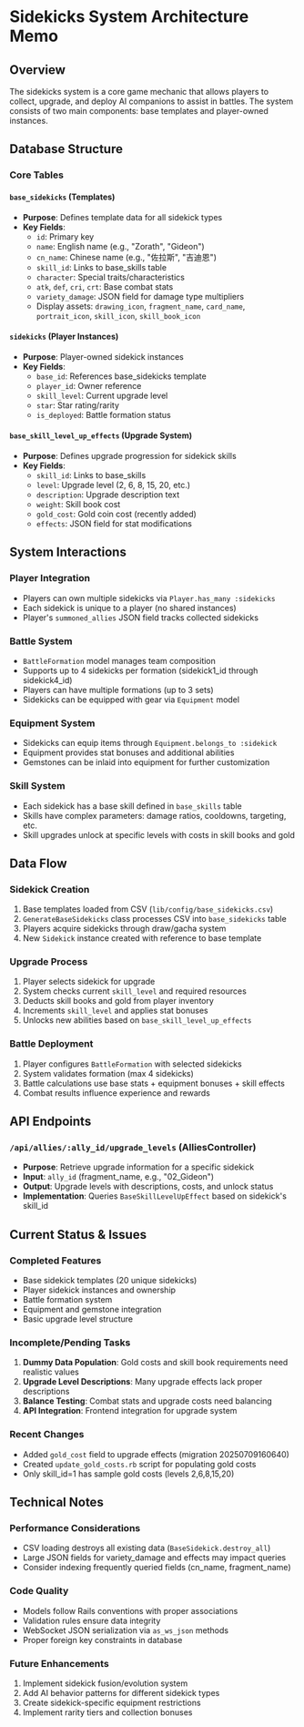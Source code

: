 # Sidekicks System Architecture Memo

## Overview
The sidekicks system is a core game mechanic that allows players to collect, upgrade, and deploy AI companions to assist in battles. The system consists of two main components: base templates and player-owned instances.

## Database Structure

### Core Tables

#### `base_sidekicks` (Templates)
- **Purpose**: Defines template data for all sidekick types
- **Key Fields**:
  - `id`: Primary key
  - `name`: English name (e.g., "Zorath", "Gideon")
  - `cn_name`: Chinese name (e.g., "佐拉斯", "吉迪恩")
  - `skill_id`: Links to base_skills table
  - `character`: Special traits/characteristics
  - `atk`, `def`, `cri`, `crt`: Base combat stats
  - `variety_damage`: JSON field for damage type multipliers
  - Display assets: `drawing_icon`, `fragment_name`, `card_name`, `portrait_icon`, `skill_icon`, `skill_book_icon`

#### `sidekicks` (Player Instances)
- **Purpose**: Player-owned sidekick instances
- **Key Fields**:
  - `base_id`: References base_sidekicks template
  - `player_id`: Owner reference
  - `skill_level`: Current upgrade level
  - `star`: Star rating/rarity
  - `is_deployed`: Battle formation status

#### `base_skill_level_up_effects` (Upgrade System)
- **Purpose**: Defines upgrade progression for sidekick skills
- **Key Fields**:
  - `skill_id`: Links to base_skills
  - `level`: Upgrade level (2, 6, 8, 15, 20, etc.)
  - `description`: Upgrade description text
  - `weight`: Skill book cost
  - `gold_cost`: Gold coin cost (recently added)
  - `effects`: JSON field for stat modifications

## System Interactions

### Player Integration
- Players can own multiple sidekicks via `Player.has_many :sidekicks`
- Each sidekick is unique to a player (no shared instances)
- Player's `summoned_allies` JSON field tracks collected sidekicks

### Battle System
- `BattleFormation` model manages team composition
- Supports up to 4 sidekicks per formation (sidekick1_id through sidekick4_id)
- Players can have multiple formations (up to 3 sets)
- Sidekicks can be equipped with gear via `Equipment` model

### Equipment System
- Sidekicks can equip items through `Equipment.belongs_to :sidekick`
- Equipment provides stat bonuses and additional abilities
- Gemstones can be inlaid into equipment for further customization

### Skill System
- Each sidekick has a base skill defined in `base_skills` table
- Skills have complex parameters: damage ratios, cooldowns, targeting, etc.
- Skill upgrades unlock at specific levels with costs in skill books and gold

## Data Flow

### Sidekick Creation
1. Base templates loaded from CSV (`lib/config/base_sidekicks.csv`)
2. `GenerateBaseSidekicks` class processes CSV into `base_sidekicks` table
3. Players acquire sidekicks through draw/gacha system
4. New `Sidekick` instance created with reference to base template

### Upgrade Process
1. Player selects sidekick for upgrade
2. System checks current `skill_level` and required resources
3. Deducts skill books and gold from player inventory
4. Increments `skill_level` and applies stat bonuses
5. Unlocks new abilities based on `base_skill_level_up_effects`

### Battle Deployment
1. Player configures `BattleFormation` with selected sidekicks
2. System validates formation (max 4 sidekicks)
3. Battle calculations use base stats + equipment bonuses + skill effects
4. Combat results influence experience and rewards

## API Endpoints

### `/api/allies/:ally_id/upgrade_levels` (AlliesController)
- **Purpose**: Retrieve upgrade information for a specific sidekick
- **Input**: `ally_id` (fragment_name, e.g., "02_Gideon")
- **Output**: Upgrade levels with descriptions, costs, and unlock status
- **Implementation**: Queries `BaseSkillLevelUpEffect` based on sidekick's skill_id

## Current Status & Issues

### Completed Features
- Base sidekick templates (20 unique sidekicks)
- Player sidekick instances and ownership
- Battle formation system
- Equipment and gemstone integration
- Basic upgrade level structure

### Incomplete/Pending Tasks
1. **Dummy Data Population**: Gold costs and skill book requirements need realistic values
2. **Upgrade Level Descriptions**: Many upgrade effects lack proper descriptions
3. **Balance Testing**: Combat stats and upgrade costs need balancing
4. **API Integration**: Frontend integration for upgrade system

### Recent Changes
- Added `gold_cost` field to upgrade effects (migration 20250709160640)
- Created `update_gold_costs.rb` script for populating gold costs
- Only skill_id=1 has sample gold costs (levels 2,6,8,15,20)

## Technical Notes

### Performance Considerations
- CSV loading destroys all existing data (`BaseSidekick.destroy_all`)
- Large JSON fields for variety_damage and effects may impact queries
- Consider indexing frequently queried fields (cn_name, fragment_name)

### Code Quality
- Models follow Rails conventions with proper associations
- Validation rules ensure data integrity
- WebSocket JSON serialization via `as_ws_json` methods
- Proper foreign key constraints in database

### Future Enhancements
1. Implement sidekick fusion/evolution system
2. Add AI behavior patterns for different sidekick types
3. Create sidekick-specific equipment restrictions
4. Implement rarity tiers and collection bonuses